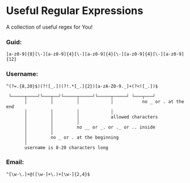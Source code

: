 # Useful Regular Expressions
A collection of useful regex for You!

### Guid:
```
[a-z0-9]{8}[\-][a-z0-9]{4}[\-][a-z0-9]{4}[\-][a-z0-9]{4}[\-][a-z0-9]{12}
```

### Username:
```
^(?=.{8,20}$)(?![_.])(?!.*[_.]{2})[a-zA-Z0-9._]+(?<![_.])$

 └─────┬────┘└───┬──┘└─────┬─────┘└─────┬─────┘ └───┬───┘
       │         │         │            │           no _ or . at the end
       │         │         │            │
       │         │         │            allowed characters
       │         │         │
       │         │         no __ or _. or ._ or .. inside
       │         │
       │         no _ or . at the beginning
       │
       username is 8-20 characters long
```
### Email:
```
^[\w-\.]+@([\w-]+\.)+[\w-]{2,4}$
```
